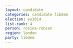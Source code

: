 ```yaml
---
layout: candidate
categories: candidate libdem
election: eu2014
list-rank: 4
person: rosina-robson
region: london
party: libdem
---
```

